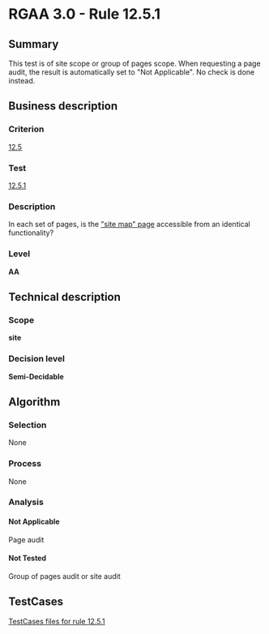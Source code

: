 # RGAA 3.0 -  Rule 12.5.1

## Summary

This test is of site scope or group of pages scope. When requesting a page audit, the result is automatically set to "Not Applicable". No check is done instead.

## Business description

### Criterion

[12.5](http://asqatasun.github.io/RGAA--3.0--EN/RGAA3.0_Criteria_English_version_v1.html#crit-12-5)

### Test

[12.5.1](http://asqatasun.github.io/RGAA--3.0--EN/RGAA3.0_Criteria_English_version_v1.html#test-12-5-1)

### Description
In each set of pages,
    is the <a href="http://asqatasun.github.io/RGAA--3.0--EN/RGAA3.0_Glossary_English_version_v1.html#mPlanSite">"site
  map" page</a> accessible from an identical
    functionality? 


### Level

**AA**

## Technical description

### Scope

**site**

### Decision level

**Semi-Decidable**

## Algorithm

### Selection

None

### Process

None

### Analysis

#### Not Applicable

Page audit 

#### Not Tested

Group of pages audit or site audit



##  TestCases 

[TestCases files for rule 12.5.1](https://gitlab.com/asqatasun/Asqatasun/-/tree/master/rules/rules-rgaa3.0/src/test/resources/testcases/rgaa30/Rgaa30Rule120501/) 


